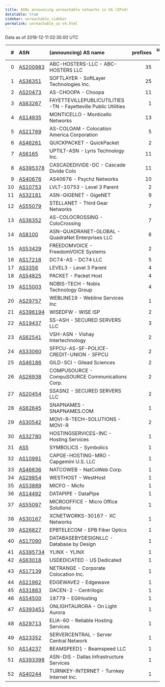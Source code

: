 ```yaml
---
title: ASNs announcing unreachable networks in US (IPv4)
datatable: true
sidebar: unreachable_sidebar
permalink: unreachable_us-v4.html
---
```


Data as of 2018-12-11 02:35:00 UTC


<div class="datatable-begin"></div>

|   # | ASN                                      | (announcing) AS name                                           |   prefixes |   unreachable /24s |
|----:|:-----------------------------------------|:---------------------------------------------------------------|-----------:|-------------------:|
|   0 | [AS200983](unreachable_AS200983-v4.html) | ABC-HOSTERS-LLC - ABC-HOSTERS LLC                              |         35 |                 40 |
|   1 | [AS36351](unreachable_AS36351-v4.html)   | SOFTLAYER - SoftLayer Technologies Inc.                        |         25 |                 25 |
|   2 | [AS20473](unreachable_AS20473-v4.html)   | AS-CHOOPA - Choopa                                             |         11 |                 25 |
|   3 | [AS63267](unreachable_AS63267-v4.html)   | FAYETTEVILLEPUBLICUTILITIES-TN - Fayetteville Public Utilities |          1 |                 16 |
|   4 | [AS14935](unreachable_AS14935-v4.html)   | MONTICELLO - Monticello Networks                               |         13 |                 13 |
|   5 | [AS21769](unreachable_AS21769-v4.html)   | AS-COLOAM - Colocation America Corporation                     |          5 |                 13 |
|   6 | [AS46261](unreachable_AS46261-v4.html)   | QUICKPACKET - QuickPacket                                      |          2 |                 12 |
|   7 | [AS6165](unreachable_AS6165-v4.html)     | UPTILT-ASN - Lyris Technology Inc.                             |         11 |                 11 |
|   8 | [AS395378](unreachable_AS395378-v4.html) | CASCADEDIVIDE-DC - Cascade Divide Colo                         |         11 |                 11 |
|   9 | [AS40676](unreachable_AS40676-v4.html)   | AS40676 - Psychz Networks                                      |         10 |                 10 |
|  10 | [AS10753](unreachable_AS10753-v4.html)   | LVLT-10753 - Level 3 Parent                                    |          2 |                  9 |
|  11 | [AS32181](unreachable_AS32181-v4.html)   | ASN-GIGENET - GigeNET                                          |          9 |                  9 |
|  12 | [AS55079](unreachable_AS55079-v4.html)   | STELLANET - Third Gear Networks                                |          7 |                  7 |
|  13 | [AS36352](unreachable_AS36352-v4.html)   | AS-COLOCROSSING - ColoCrossing                                 |          7 |                  7 |
|  14 | [AS8100](unreachable_AS8100-v4.html)     | ASN-QUADRANET-GLOBAL - QuadraNet Enterprises LLC               |          6 |                  6 |
|  15 | [AS53429](unreachable_AS53429-v4.html)   | FREEDOMVOICE - FreedomVOICE Systems                            |          2 |                  5 |
|  16 | [AS17216](unreachable_AS17216-v4.html)   | DC74-AS - DC74 LLC                                             |          5 |                  5 |
|  17 | [AS3356](unreachable_AS3356-v4.html)     | LEVEL3 - Level 3 Parent                                        |          4 |                  4 |
|  18 | [AS54825](unreachable_AS54825-v4.html)   | PACKET - Packet Host                                           |          4 |                  4 |
|  19 | [AS15003](unreachable_AS15003-v4.html)   | NOBIS-TECH - Nobis Technology Group                            |          4 |                  4 |
|  20 | [AS29757](unreachable_AS29757-v4.html)   | WEBLINE19 - Webline Services Inc                               |          1 |                  4 |
|  21 | [AS396194](unreachable_AS396194-v4.html) | WISEDFW - WISE ISP                                             |          2 |                  3 |
|  22 | [AS19437](unreachable_AS19437-v4.html)   | SS-ASH - SECURED SERVERS LLC                                   |          3 |                  3 |
|  23 | [AS62541](unreachable_AS62541-v4.html)   | VSH-ASN - Vishay Intertechnology                               |          2 |                  2 |
|  24 | [AS33060](unreachable_AS33060-v4.html)   | SFPCU-AS-SF-POLICE-CREDIT-UNION - SFPCU                        |          2 |                  2 |
|  25 | [AS46186](unreachable_AS46186-v4.html)   | GILD-SCI - Gilead Sciences                                     |          2 |                  2 |
|  26 | [AS26938](unreachable_AS26938-v4.html)   | COMPUSOURCE - CompuSOURCE Communications Corp.                 |          2 |                  2 |
|  27 | [AS20454](unreachable_AS20454-v4.html)   | SSASN2 - SECURED SERVERS LLC                                   |          2 |                  2 |
|  28 | [AS62645](unreachable_AS62645-v4.html)   | SNAPNAMES - SNAPNAMES.COM                                      |          1 |                  2 |
|  29 | [AS30542](unreachable_AS30542-v4.html)   | MOVI-R-TECH-SOLUTIONS - MOVI-R                                 |          2 |                  2 |
|  30 | [AS32780](unreachable_AS32780-v4.html)   | HOSTINGSERVICES-INC - Hosting Services                         |          1 |                  1 |
|  31 | [AS5](unreachable_AS5-v4.html)           | SYMBOLICS - Symbolics                                          |          1 |                  1 |
|  32 | [AS10991](unreachable_AS10991-v4.html)   | CAPGE-HOSTING-MRO - Capgemini U.S. LLC                         |          1 |                  1 |
|  33 | [AS46636](unreachable_AS46636-v4.html)   | NATCOWEB - NatCoWeb Corp.                                      |          1 |                  1 |
|  34 | [AS29854](unreachable_AS29854-v4.html)   | WESTHOST - WestHost                                            |          1 |                  1 |
|  35 | [AS53889](unreachable_AS53889-v4.html)   | MICFO - Micfo                                                  |          1 |                  1 |
|  36 | [AS14492](unreachable_AS14492-v4.html)   | DATAPIPE - DataPipe                                            |          1 |                  1 |
|  37 | [AS55097](unreachable_AS55097-v4.html)   | MICROOFFICE - Micro Office Solutions                           |          1 |                  1 |
|  38 | [AS30167](unreachable_AS30167-v4.html)   | XCNETWORKS-30167 - XC Networks                                 |          1 |                  1 |
|  39 | [AS26827](unreachable_AS26827-v4.html)   | EPBTELECOM - EPB Fiber Optics                                  |          1 |                  1 |
|  40 | [AS17090](unreachable_AS17090-v4.html)   | DATABASEBYDESIGNLLC - Database by Design                       |          1 |                  1 |
|  41 | [AS395734](unreachable_AS395734-v4.html) | YLINX - YLINX                                                  |          1 |                  1 |
|  42 | [AS63018](unreachable_AS63018-v4.html)   | USDEDICATED - US Dedicated                                     |          1 |                  1 |
|  43 | [AS17139](unreachable_AS17139-v4.html)   | NETRANGE - Corporate Colocation Inc.                           |          1 |                  1 |
|  44 | [AS21962](unreachable_AS21962-v4.html)   | EDGEWAVE2 - Edgewave                                           |          1 |                  1 |
|  45 | [AS31863](unreachable_AS31863-v4.html)   | DACEN-2 - Centrilogic                                          |          1 |                  1 |
|  46 | [AS54500](unreachable_AS54500-v4.html)   | 18779 - EGIHosting                                             |          1 |                  1 |
|  47 | [AS393451](unreachable_AS393451-v4.html) | ONLIGHTAURORA - On Light Aurora                                |          1 |                  1 |
|  48 | [AS29713](unreachable_AS29713-v4.html)   | ELIA-60 - Reliable Hosting Services                            |          1 |                  1 |
|  49 | [AS23352](unreachable_AS23352-v4.html)   | SERVERCENTRAL - Server Central Network                         |          1 |                  1 |
|  50 | [AS14237](unreachable_AS14237-v4.html)   | BEAMSPEED1 - Beamspeed LLC                                     |          1 |                  1 |
|  51 | [AS393398](unreachable_AS393398-v4.html) | ASN-DIS - Dallas Infrastructure Services                       |          1 |                  1 |
|  52 | [AS40244](unreachable_AS40244-v4.html)   | TURNKEY-INTERNET - Turnkey Internet Inc.                       |          1 |                  1 |

<div class="datatable-end"></div>
